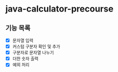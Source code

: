 # java-calculator-precourse

## 기능 목록
- [x] 문자열 입력
- [x] 커스텀 구분자 확인 및 추가
- [x] 구분자로 문자열 나누기
- [x] 더한 숫자 출력
- [x] 예외 처리
